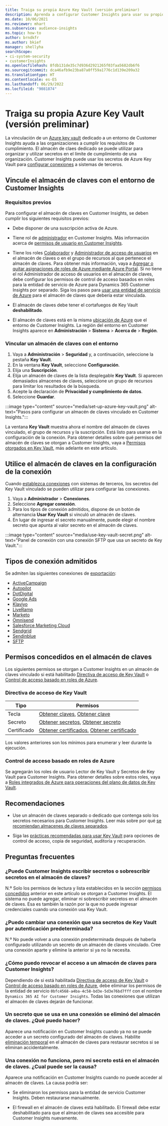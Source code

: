 ```yaml
---
title: Traiga su propia Azure Key Vault (versión preliminar)
description: Aprenda a configurar Customer Insights para usar su propio Azure Key Vault para gestionar secretos.
ms.date: 10/06/2021
ms.reviewer: mhart
ms.subservice: audience-insights
ms.topic: how-to
author: brndkfr
ms.author: bkief
manager: shellyha
searchScope:
- ci-system-security
- customerInsights
ms.openlocfilehash: 8fdb131de35c7d936d2921265f03faa5682db6f6
ms.sourcegitcommit: dca46afb9e23ba87a0ff59a1776c1d139e209a32
ms.translationtype: HT
ms.contentlocale: es-ES
ms.lasthandoff: 06/29/2022
ms.locfileid: "9081874"
---
```

# <a name="bring-your-own-azure-key-vault-preview"></a>Traiga su propia Azure Key Vault (versión preliminar)

La vinculación de un [Azure key vault](/azure/key-vault/general/basic-concepts) dedicado a un entorno de Customer Insights ayuda a las organizaciones a cumplir los requisitos de cumplimiento.
El almacén de claes dedicado se puede utilizar para organizar y utilizar secretos en el límite de cumplimiento de una organización. Customer Insights puede usar los secretos de Azure Key Vault para [configurar conexiones](connections.md) a sistemas de terceros.

## <a name="link-the-key-vault-to-the-customer-insights-environment"></a>Vincule el almacén de claves con el entorno de Customer Insights

### <a name="prerequisites"></a>Requisitos previos

Para configurar el almacén de claves en Customer Insights, se deben cumplir los siguientes requisitos previos:

- Debe disponer de una suscripción activa de Azure.

- Tiene rol de [administrador](permissions.md#admin) en Customer Insights. Más información acerca de [permisos de usuario en Customer Insights](permissions.md#assign-roles-and-permissions).

- Tiene los roles [Colaborador](/azure/role-based-access-control/built-in-roles#contributor) y [Administrador de acceso de usuarios](/azure/role-based-access-control/built-in-roles#user-access-administrator) en el almacén de claves o en el grupo de recursos al que pertenece el almacén de claves. Para obtener más información, vaya a [Agregar o quitar asignaciones de roles de Azure mediante Azure Portal](/azure/role-based-access-control/role-assignments-portal). Si no tiene el rol Administrador de acceso de usuarios en el almacén de claves, debe configurar los permisos de control de acceso basados en roles para la entidad de servicio de Azure para Dynamics 365 Customer Insights por separado. Siga los pasos para [usar una entidad de servicio de Azure](connect-service-principal.md) para el almacén de claves que debería estar vinculada.

- El almacén de claves debe tener el cortafuegos de Key Vault **deshabilitado**.

- El almacén de claves está en la misma [ubicación de Azure](https://azure.microsoft.com/global-infrastructure/geographies/#overview) que el entorno de Customer Insights. La región del entorno en Customer Insights aparece en **Administración** > **Sistema** > **Acerca de** > **Región**.

### <a name="link-a-key-vault-to-the-environment"></a>Vincular un almacén de claves con el entorno

1. Vaya a **Administración** > **Seguridad** y, a continuación, seleccione la pestaña **Key Vault**.
1. En la ventana **Key Vault**, seleccione **Configuración**.
1. Elija una **Suscripción**.
1. Elija un almacén de claves de la lista desplegable **Key Vault**. Si aparecen demasiados almacenes de claves, seleccione un grupo de recursos para limitar los resultados de la búsqueda.
1. Acepte la declaración de **Privacidad y cumplimiento de datos**.
1. Seleccione **Guardar**.

:::image type="content" source="media/set-up-azure-key-vault.png" alt-text="Pasos para configurar un almacén de claves vinculado en Customer Insights.":::

La ventana **Key Vault** muestra ahora el nombre del almacén de claves vinculado, el grupo de recursos y la suscripción. Está listo para usarse en la configuración de la conexión.
Para obtener detalles sobre qué permisos del almacén de claves se otorgan a Customer Insights, vaya a [Permisos otorgados en Key Vault](#permissions-granted-on-the-key-vault), más adelante en este artículo.

## <a name="use-the-key-vault-in-the-connection-setup"></a>Utilice el almacén de claves en la configuración de la conexión

Cuando [establezca conexiones](connections.md) con sistemas de terceros, los secretos del Key Vault vinculado se pueden utilizar para configurar las conexiones.

1. Vaya a **Administrador** > **Conexiones**.
1. Seleccione **Agregar conexión**.
1. Para los tipos de conexión admitidos, dispone de un botón de alternancia **Usar Key Vault** si vinculó un almacén de claves.
1. En lugar de ingresar el secreto manualmente, puede elegir el nombre secreto que apunta al valor secreto en el almacén de claves.

:::image type="content" source="media/use-key-vault-secret.png" alt-text="Panel de conexión con una conexión SFTP que usa un secreto de Key Vault.":::

## <a name="supported-connection-types"></a>Tipos de conexión admitidos

Se admiten las siguientes conexiones de [exportación](export-destinations.md):

* [ActiveCampaign](export-active-campaign.md)
* [Autopilot](export-autopilot.md)
* [DotDigital](export-dotdigital.md)
* [Google Ads](export-google-ads.md)
* [Klaviyo](export-klaviyo.md)
* [LiveRamp](export-liveramp.md)
* [Marketo](export-marketo.md)
* [Omnisend](export-omnisend.md)
* [Salesforce Marketing Cloud](export-salesforce.md)
* [Sendgrid](export-sendgrid.md)
* [Sendinblue](export-sendinblue.md)
* [SFTP](export-sftp.md)

## <a name="permissions-granted-on-the-key-vault"></a>Permisos concedidos en el almacén de claves

Los siguientes permisos se otorgan a Customer Insights en un almacén de claves vinculado si está habilitado [Directiva de acceso de Key Vault](/azure/key-vault/general/assign-access-policy?tabs=azure-portal) o [Control de acceso basado en roles de Azure](/azure/key-vault/general/rbac-guide?tabs=azure-cli).

### <a name="key-vault-access-policy"></a>Directiva de acceso de Key Vault

| Tipo        | Permisos          |
| ----------- | -------------------- |
| Tecla         | [Obtener claves](/rest/api/keyvault/keys/get-keys/get-keys), [Obtener clave](/rest/api/keyvault/keys/get-key/get-key)                                 |
| Secreto      | [Obtener secretos](/rest/api/keyvault/secrets/get-secrets/get-secrets), [Obtener secreto](/rest/api/keyvault/secrets/get-secret/get-secret)                     |
| Certificado | [Obtener certificados](/rest/api/keyvault/certificates/get-certificates/get-certificates), [Obtener certificado](/rest/api/keyvault/certificates/get-certificate/get-certificate) |

Los valores anteriores son los mínimos para enumerar y leer durante la ejecución.

### <a name="azure-role-based-access-control"></a>Control de acceso basado en roles de Azure

Se agregarán los roles de usuario Lector de Key Vault y Secretos de Key Vault para Customer Insights. Para obtener detalles sobre estos roles, vaya a [Roles integrados de Azure para operaciones del plano de datos de Key Vault](/azure/key-vault/general/rbac-guide?tabs=azure-cli).

## <a name="recommendations"></a>Recomendaciones

- Use un almacén de claves separado o dedicado que contenga solo los secretos necesarios para Customer Insights. Leer más sobre por qué [se recomiendan almacenes de claves separados](/azure/key-vault/general/best-practices#why-we-recommend-separate-key-vaults).

- Siga las [prácticas recomendadas para usar Key Vault](/azure/key-vault/general/best-practices#turn-on-logging) para opciones de control de acceso, copia de seguridad, auditoría y recuperación.

## <a name="frequently-asked-questions"></a>Preguntas frecuentes

### <a name="can-customer-insights-write-secrets-or-overwrite-secrets-into-the-key-vault"></a>¿Puede Customer Insights escribir secretos o sobrescribir secretos en el almacén de claves?

N.º Solo los permisos de lectura y lista establecidos en la sección [permisos concedidos](#permissions-granted-on-the-key-vault) anterior en este artículo se otorgan a Customer Insights. El sistema no puede agregar, eliminar ni sobrescribir secretos en el almacén de claves. Esa es también la razón por la que no puede ingresar credenciales cuando una conexión usa Key Vault.

### <a name="can-i-change-a-connection-from-using-key-vault-secrets-to-default-authentication"></a>¿Puedo cambiar una conexión que usa secretos de Key Vault por autenticación predeterminada?

N.º No puede volver a una conexión predeterminada después de haberla configurado utilizando un secreto de un almacén de claves vinculado. Cree una conexión aparte y elimine la anterior si ya no la necesita.

### <a name="how-can-i-revoke-access-to-a-key-vault-for-customer-insights"></a>¿Cómo puedo revocar el acceso a un almacén de claves para Customer Insights?

Dependiendo de si está habilitada [Directiva de acceso de Key Vault](/azure/key-vault/general/assign-access-policy?tabs=azure-portal) o [Control de acceso basado en roles de Azure](/azure/key-vault/general/rbac-guide?tabs=azure-cli), debe eliminar los permisos de la entidad de servicio `0bfc4568-a4ba-4c58-bd3e-5d3e76bd7fff` con el nombre `Dynamics 365 AI for Customer Insights`. Todas las conexiones que utilizan el almacén de claves dejarán de funcionar.

### <a name="a-secret-thats-used-in-a-connection-got-removed-from-the-key-vault-what-can-i-do"></a>Un secreto que se usa en una conexión se eliminó del almacén de claves. ¿Qué puedo hacer?

Aparece una notificación en Customer Insights cuando ya no se puede acceder a un secreto configurado del almacén de claves. Habilite [eliminación temporal](/azure/key-vault/general/soft-delete-overview) en el almacén de claves para restaurar secretos si se eliminan accidentalmente.

### <a name="a-connection-doesnt-work-but-my-secret-is-in-the-key-vault-what-might-be-the-cause"></a>Una conexión no funciona, pero mi secreto está en el almacén de claves. ¿Cual puede ser la causa?

Aparece una notificación en Customer Insights cuando no puede acceder al almacén de claves. La causa podría ser:

- Se eliminaron los permisos para la entidad de servicio Customer Insights. Deben restaurarse manualmente.

- El firewall en el almacén de claves está habilitado. El firewall debe estar deshabilitado para que el almacén de claves sea accesible para Customer Insights nuevamente.
